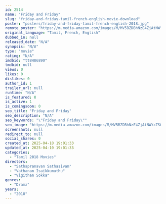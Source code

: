 ```yaml
---
id: 2514
name: "Friday and Friday"
slug: "friday-and-friday-tamil-french-english-movie-download"
poster: "posters/friday-and-friday-tamil-french-english-2018.jpg"
remote_poster: "https://m.media-amazon.com/images/M/MV5BZDBhNzE4ZjAtNWYzZS00NjBlLTkxMzMtYWQwZGY0YzU2NzQyXkEyXkFqcGdeQXVyMjM0NzM1OTY@._V1_SX300.jpg"
original_language: "Tamil, French, English"
dubbed_in: null
released_date: "N/A"
synopsis: "N/A"
type: "movie"
rating: "N/A"
imdbid: "tt8486890"
tmdbid: null
views: 0
likes: 0
dislikes: 0
author_id: 1
trailer_url: null
runtime: "N/A"
is_featured: 0
is_active: 1
is_comingsoon: 0
seo_title: "Friday and Friday"
seo_description: "N/A"
seo_keywords: "\"Friday and Friday\""
seo_image: "https://m.media-amazon.com/images/M/MV5BZDBhNzE4ZjAtNWYzZS00NjBlLTkxMzMtYWQwZGY0YzU2NzQyXkEyXkFqcGdeQXVyMjM0NzM1OTY@._V1_SX300.jpg"
screenshots: null
redirect_to: null
social_shares: 0
created_at: 2025-04-10 19:01:33
updated_at: 2025-04-10 19:01:33
categories:
  - "Tamil 2018 Movies"
directors:
  - "Sathapranavan Sathasivam"
  - "Vathanan Isaikkumuthu"
  - "Vigithan Sokka"
genres:
  - "Drama"
years:
  - "2018"
---
```

